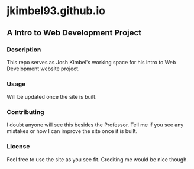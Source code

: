 # jkimbel93.github.io

## A Intro to Web Development Project

### Description
  This repo serves as Josh Kimbel's working space for his Intro to Web Development website project. 

### Usage
  Will be updated once the site is built. 

### Contributing
  I doubt anyone will see this besides the Professor. Tell me if you see any mistakes or how I can improve the site once it is built. 

### License
  Feel free to use the site as you see fit.  Crediting me would be nice though. 
